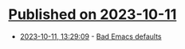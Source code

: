 # [Published on 2023-10-11](index.md)

* [2023-10-11, 13:29:09](https://lobste.rs/s/np90nj/bad_emacs_defaults) - [Bad Emacs defaults](https://idiomdrottning.org/bad-emacs-defaults)
